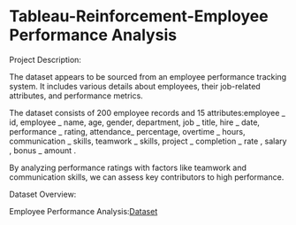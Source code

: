 # Tableau-Reinforcement-Employee Performance Analysis

Project Description:

The dataset appears to be sourced from an employee performance tracking system. It includes various details about employees, their job-related attributes, and performance metrics.

The dataset consists of 200 employee records and 15 attributes:employee _ id, employee _ name, age, gender, department, job _ title, hire _ date, performance _ rating, attendance_ percentage, overtime _ hours, communication _ skills, teamwork _ skills, project _ completion _ rate , salary , bonus _ amount .

By analyzing performance ratings with factors like teamwork and communication skills, we can assess key contributors to high performance.


Dataset Overview:

Employee Performance Analysis:[Dataset](https://1drv.ms/x/c/4f5f1aa11f6d67e4/EfZr5QAQ9mhGju-nQ6hM7AQBO8UxTLbxjmLMpbk3c22hyA?e=z1WF6L)
